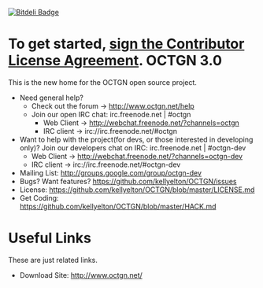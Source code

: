 [![Bitdeli Badge](https://d2weczhvl823v0.cloudfront.net/kellyelton/octgn/trend.png)](https://bitdeli.com/free "Bitdeli Badge")

To get started, <a href="https://www.clahub.com/agreements/kellyelton/OCTGN">sign the Contributor License Agreement</a>.
OCTGN 3.0
=================================================
This is the new home for the OCTGN open source project.

* Need general help? 
  * Check out the forum -> http://www.octgn.net/help
  * Join our open IRC chat: irc.freenode.net | #octgn
    * Web Client -> http://webchat.freenode.net/?channels=octgn
    * IRC client -> irc://irc.freenode.net/#octgn
* Want to help with the project(for devs, or those interested in developing only)? Join our developers chat on IRC: irc.freenode.net | #octgn-dev
  * Web Client -> http://webchat.freenode.net/?channels=octgn-dev
  * IRC client -> irc://irc.freenode.net/#octgn-dev
* Mailing List: http://groups.google.com/group/octgn-dev
* Bugs? Want features? https://github.com/kellyelton/OCTGN/issues
* License: https://github.com/kellyelton/OCTGN/blob/master/LICENSE.md
* Get Coding: https://github.com/kellyelton/OCTGN/blob/master/HACK.md

Useful Links
=================================================
These are just related links.

* Download Site: http://www.octgn.net/
